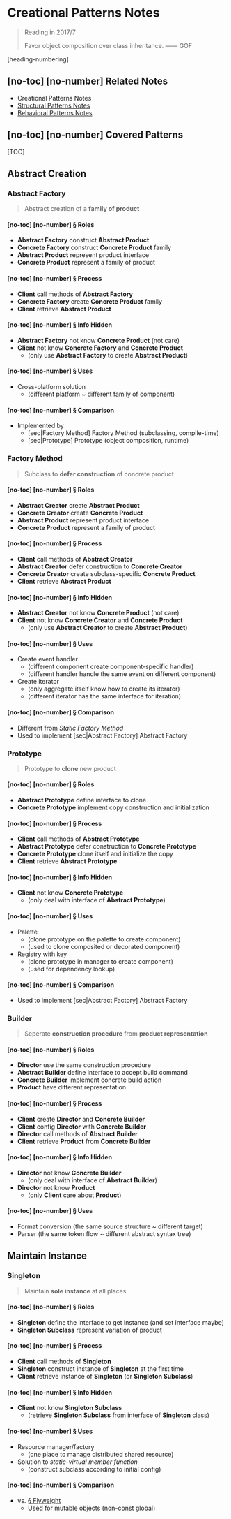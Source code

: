 ﻿# Creational Patterns Notes

> Reading in 2017/7
>
> Favor object composition over class inheritance. —— GOF

[heading-numbering]

## [no-toc] [no-number] Related Notes

- Creational Patterns Notes
- [Structural Patterns Notes](Design-Patterns-Notes-2.md)
- [Behavioral Patterns Notes](Design-Patterns-Notes-3.md)

## [no-toc] [no-number] Covered Patterns

[TOC]

## Abstract Creation

### Abstract Factory

> Abstract creation of a **family of product**

#### [no-toc] [no-number] &sect; Roles

- **Abstract Factory** construct **Abstract Product**
- **Concrete Factory** construct **Concrete Product** family
- **Abstract Product** represent product interface
- **Concrete Product** represent a family of product

#### [no-toc] [no-number] &sect; Process

- **Client** call methods of **Abstract Factory**
- **Concrete Factory** create **Concrete Product** family
- **Client** retrieve **Abstract Product**

#### [no-toc] [no-number] &sect; Info Hidden

- **Abstract Factory** not know **Concrete Product** (not care)
- **Client** not know **Concrete Factory** and **Concrete Product**
  - (only use **Abstract Factory** to create **Abstract Product**)

#### [no-toc] [no-number] &sect; Uses

- Cross-platform solution
  - (different platform ~ different family of component)

#### [no-toc] [no-number] &sect; Comparison

- Implemented by
  - [sec|Factory Method] Factory Method (subclassing, compile-time)
  - [sec|Prototype] Prototype (object composition, runtime)

### Factory Method

> Subclass to **defer construction** of concrete product

#### [no-toc] [no-number] &sect; Roles

- **Abstract Creator** create **Abstract Product**
- **Concrete Creator** create **Concrete Product**
- **Abstract Product** represent product interface
- **Concrete Product** represent a family of product

#### [no-toc] [no-number] &sect; Process

- **Client** call methods of **Abstract Creator**
- **Abstract Creator** defer construction to **Concrete Creator**
- **Concrete Creator** create subclass-specific **Concrete Product**
- **Client** retrieve **Abstract Product**

#### [no-toc] [no-number] &sect; Info Hidden

- **Abstract Creator** not know **Concrete Product** (not care)
- **Client** not know **Concrete Creator** and **Concrete Product**
  - (only use **Abstract Creator** to create **Abstract Product**)

#### [no-toc] [no-number] &sect; Uses

- Create event handler
  - (different component create component-specific handler)
  - (different handler handle the same event on different component)
- Create iterator
  - (only aggregate itself know how to create its iterator)
  - (different iterator has the same interface for iteration)

#### [no-toc] [no-number] &sect; Comparison

- Different from _Static Factory Method_
- Used to implement [sec|Abstract Factory] Abstract Factory

### Prototype

> Prototype to **clone** new product

#### [no-toc] [no-number] &sect; Roles

- **Abstract Prototype** define interface to clone
- **Concrete Prototype** implement copy construction and initialization

#### [no-toc] [no-number] &sect; Process

- **Client** call methods of **Abstract Prototype**
- **Abstract Prototype** defer construction to **Concrete Prototype**
- **Concrete Prototype** clone itself and initialize the copy
- **Client** retrieve **Abstract Prototype**

#### [no-toc] [no-number] &sect; Info Hidden

- **Client** not know **Concrete Prototype**
  -  (only deal with interface of **Abstract Prototype**)

#### [no-toc] [no-number] &sect; Uses

- Palette
  - (clone prototype on the palette to create component)
  - (used to clone composited or decorated component)
- Registry with key
  - (clone prototype in manager to create component)
  - (used for dependency lookup)

#### [no-toc] [no-number] &sect; Comparison

- Used to implement [sec|Abstract Factory] Abstract Factory

### Builder

> Seperate **construction procedure** from **product representation**

#### [no-toc] [no-number] &sect; Roles

- **Director** use the same construction procedure
- **Abstract Builder** define interface to accept build command
- **Concrete Builder** implement concrete build action
- **Product** have different representation

#### [no-toc] [no-number] &sect; Process

- **Client** create **Director** and **Concrete Builder**
- **Client** config **Director** with **Concrete Builder**
- **Director** call methods of **Abstract Builder**
- **Client** retrieve **Product** from **Concrete Builder**

#### [no-toc] [no-number] &sect; Info Hidden

- **Director** not know **Concrete Builder**
  - (only deal with interface of **Abstract Builder**)
- **Director** not know **Product**
  - (only **Client** care about **Product**)

#### [no-toc] [no-number] &sect; Uses

- Format conversion (the same source structure ~ different target)
- Parser (the same token flow ~ different abstract syntax tree)

## Maintain Instance

### Singleton

> Maintain **sole instance** at all places

#### [no-toc] [no-number] &sect; Roles

- **Singleton** define the interface to get instance (and set interface maybe)
- **Singleton Subclass** represent variation of product

#### [no-toc] [no-number] &sect; Process

- **Client** call methods of **Singleton**
- **Singleton** construct instance of **Singleton** at the first time
- **Client** retrieve instance of **Singleton** (or **Singleton Subclass**)

#### [no-toc] [no-number] &sect; Info Hidden

- **Client** not know **Singleton Subclass**
  - (retrieve **Singleton Subclass** from interface of **Singleton** class)

#### [no-toc] [no-number] &sect; Uses

- Resource manager/factory
  - (one place to manage distributed shared resource)
- Solution to _static-virtual member function_
  - (construct subclass according to initial config)

#### [no-toc] [no-number] &sect; Comparison

- vs. [&sect; Flyweight](Design-Patterns-Notes-2.md#Flyweight)
  - Used for mutable objects (non-const global)
